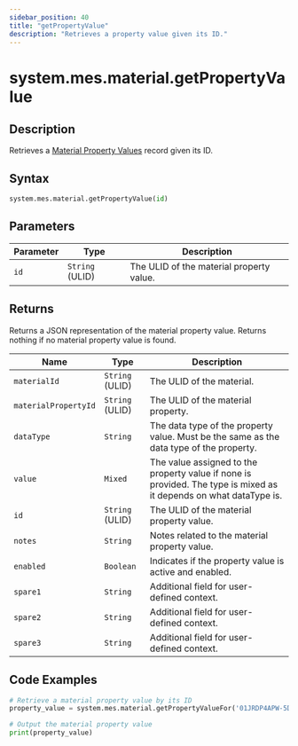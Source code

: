 ```yaml
---
sidebar_position: 40
title: "getPropertyValue"
description: "Retrieves a property value given its ID."
---
```


# system.mes.material.getPropertyValue

## Description

Retrieves a [Material Property Values](../../data-model/material-model/material-property-value) record given its ID.

## Syntax

```python
system.mes.material.getPropertyValue(id)
```

## Parameters

| Parameter | Type            | Description                              |
| --------- | --------------- | ---------------------------------------- |
| `id`      | `String` (ULID) | The ULID of the material property value. |

## Returns

Returns a JSON representation of the material property value. Returns nothing if no material property value is found.

| Name                 | Type            | Description                                                                                                        |
| -------------------- | --------------- | ------------------------------------------------------------------------------------------------------------------ |
| `materialId`         | `String` (ULID) | The ULID of the material.                                                                                          |
| `materialPropertyId` | `String` (ULID) | The ULID of the material property.                                                                                 |
| `dataType`           | `String`        | The data type of the property value. Must be the same as the data type of the property.                            |
| `value`              | `Mixed`         | The value assigned to the property value if none is provided. The type is mixed as it depends on what dataType is. |
| `id`                 | `String` (ULID) | The ULID of the material property value.                                                                           |
| `notes`              | `String`        | Notes related to the material property value.                                                                      |
| `enabled`            | `Boolean`       | Indicates if the property value is active and enabled.                                                             |
| `spare1`             | `String`        | Additional field for user-defined context.                                                                         |
| `spare2`             | `String`        | Additional field for user-defined context.                                                                         |
| `spare3`             | `String`        | Additional field for user-defined context.                                                                         |

## Code Examples

```python
# Retrieve a material property value by its ID
property_value = system.mes.material.getPropertyValueFor('01JRDP4APW-5D56ZQ8C-8949XKYT')

# Output the material property value
print(property_value)
```
